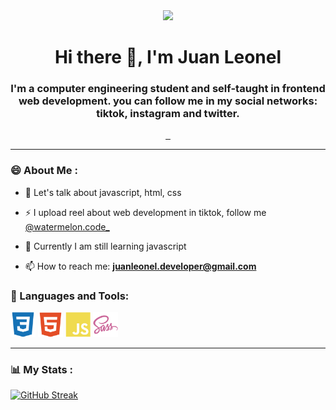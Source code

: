 <div id="header" align="center">
  <img src="https://media.giphy.com/media/Y4ak9Ki2GZCbJxAnJD/giphy.gif" width="200">
  <h1 align="center">Hi there 👋, I'm Juan Leonel</h1>
  <h3 align="center">I'm a computer engineering student and self-taught in frontend web development. 
    you can follow me in my social networks: tiktok, instagram and twitter.</h3>
</div>

<div id="badges" align="center">

<a href="http://www.instagram.com/juanleonel_" target="_blank">
      <img src="https://img.shields.io/badge/Instagram-E4405F?style=for-the-badge&logo=instagram&logoColor=white" alt="">
    </a>
  <a href="http://www.twitter.com/juanleonel_" target="_blank">
     <img src="https://img.shields.io/badge/Twitter-1DA1F2?style=for-the-badge&logo=twitter&logoColor=white" alt="">
    </a>
  <a href="http://tiktok.com/@watermelon.code_" target="_blank">
     <img src="https://img.shields.io/badge/TikTok-%23000000.svg?style=for-the-badge&logo=TikTok&logoColor=white" alt="">
    </a>
  </div>


---
### 😄 About Me :
  
  -  💬 Let's talk about javascript, html, css

  -  ⚡ I upload reel about web development in tiktok, follow me [@watermelon.code_](https://tiktok.com/@watermelon.code_)

  -  🌱 Currently I am still learning javascript
  
  -  📫 How to reach me: **juanleonel.developer@gmail.com**

<div align="left">
  <h3>🔨 Languages and Tools:</h3>
  <div>
   <img src="https://github.com/devicons/devicon/blob/master/icons/css3/css3-plain.svg" width="40" height="40">
   <img src="https://github.com/devicons/devicon/blob/master/icons/html5/html5-plain.svg" width="40" height="40">
   <img src="https://github.com/devicons/devicon/blob/master/icons/javascript/javascript-plain.svg" width="40" height="40">
   <img src="https://github.com/devicons/devicon/blob/master/icons/sass/sass-original.svg" width="40" height="40">
  </div>
</div>

---
### 📊  My Stats :

[![GitHub Streak](https://github-readme-streak-stats.herokuapp.com?user=JuanLeonel&theme=prussian&hide_border=true&date_format=M%20j%5B%2C%20Y%5D)](https://git.io/streak-stats)


